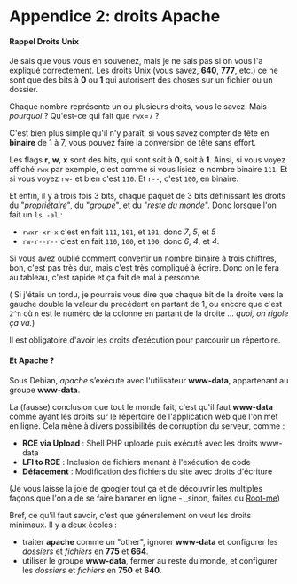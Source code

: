 # Appendice 2: droits Apache
#### Rappel Droits Unix
Je sais que vous vous en souvenez, mais je ne sais pas si on vous l'a expliqué correctement. Les droits Unix (vous savez, **640**, **777**, etc.) ce ne sont que des bits à **0** ou **1** qui autorisent des choses sur un fichier ou un dossier.

Chaque nombre représente un ou plusieurs droits, vous le savez. Mais _pourquoi_ ? Qu'est-ce qui fait que `rwx`=`7` ?

C'est bien plus simple qu'il n'y paraît, si vous savez compter de tête en **binaire** de 1 à 7, vous pouvez faire la conversion de tête sans effort.

Les flags **r**, **w**, **x** sont des bits, qui sont soit à **0**, soit à **1**. Ainsi, si vous voyez affiché `rwx` par exemple, c'est comme si vous lisiez le nombre binaire `111`.  Et si vous voyez `rw-` et bien c'est `110`. Et `r--`, c'est `100`, en binaire.

Et enfin, il y a trois fois 3 bits, chaque paquet de 3 bits définissant les droits du "_propriétaire_", du "_groupe_", et du "_reste du monde_". Donc lorsque l'on fait un `ls -al` :
 - `rwxr-xr-x` c'est en fait `111`, `101`, et `101`, donc _7_, _5_, et _5_
 - `rw-r--r--` c'est en fait `110`, `100`, et `100`, donc _6_, _4_, et _4_.

Si vous avez oublié comment convertir un nombre binaire à trois chiffres, bon, c'est pas très dur, mais c'est très compliqué à écrire. Donc on le fera au tableau, c'est rapide et ça fait de mal à personne.

( Si j'étais un tordu, je pourrais vous dire que chaque bit de la droite vers la gauche double la valeur du précédent en partant de 1, ou encore que c'est `2^n` où `n` est le numéro de la colonne en partant de la droite ... _quoi, on rigole ça va._)

<div class="astuce">Il est obligatoire d'avoir les droits d’exécution pour parcourir un répertoire.</div>

#### Et Apache ?
Sous Debian, _apache_ s’exécute avec l'utilisateur **www-data**, appartenant au groupe **www-data**.

La (fausse) conclusion que tout le monde fait, c'est qu'il faut **www-data** comme ayant les droits sur le répertoire de l'application web que l'on met en ligne. Cela mène à divers possibilités de corruption du serveur, comme :
 - **RCE via Upload** : Shell PHP uploadé puis exécuté avec les droits www-data
 - **LFI to RCE** : Inclusion de fichiers menant à l'exécution de code
 - **Défacement** : Modification des fichiers du site avec droits d'écriture

(Je vous laisse la joie de googler tout ça et de découvrir les multiples façons que l'on a de se faire bananer en ligne - _sinon, faites du [Root-me](https://www.root-me.org/))

Bref, ce qu'il faut savoir, c'est que généralement on veut les droits minimaux. Il y a deux écoles : 
 - traiter **apache** comme un "other", ignorer **www-data** et configurer les _dossiers_ et _fichiers_ en **775** et **664**.
 - utiliser le groupe **www-data**,  fermer au reste du monde, et configurer les _dossiers_ et _fichiers_ en **750** et **640**.

